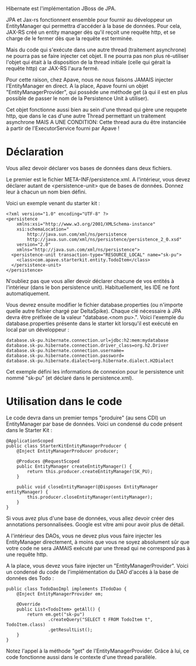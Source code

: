 Hibernate est l'implémentation JBoss de JPA.

JPA et Jax-rs fonctionnent ensemble pour fournir au développeur un EntityManager qui permettra d'accéder à la base de données. Pour cela, JAX-RS créé un entity manager dès qu'il reçoit une requête http, et se charge de le fermer dès que la requête est terminée.

Mais du code qui s'exécute dans une autre thread (traitement asynchrone) ne pourra pas se faire injecter cet objet. Il ne pourra pas non plus ré-utiliser l'objet qui était à la disposition de la thread initiale (celle qui gérait la requête http) car JAX-RS l'aura fermé.

Pour cette raison, chez Apave, nous ne nous faisons JAMAIS injecter l'EntityManager en direct. A la place, Apave fourni un objet "EntityManagerProvider", qui possède une méthode get (à qui il est en plus possible de passer le nom de la Persistence Unit à utiliser).

Cet objet fonctionne aussi bien au sein d'une thread qui gère une requpete http, que dans le cas d'une autre Thread permettant un traitement asynchrone MAIS A UNE CONDITION: Cette thread aura du être instanciée à partir de l'ExecutorService fourni par Apave !

# Déclaration

Vous allez devoir déclarer vos bases de données dans deux fichiers.

Le premier est le fichier META-INF/persistence.xml. A l'intérieur, vous devez déclarer autant de &lt;persistence-unit&gt; que de bases de données. Donnez leur à chacun un nom bien défini.

Voici un exemple venant du starter kit :

    <?xml version="1.0" encoding="UTF-8" ?>
    <persistence 
        xmlns:xsi="http://www.w3.org/2001/XMLSchema-instance"
        xsi:schemaLocation="
            http://java.sun.com/xml/ns/persistence 
            http://java.sun.com/xml/ns/persistence/persistence_2_0.xsd"
        version="2.0" 
        xmlns="http://java.sun.com/xml/ns/persistence">
      <persistence-unit transaction-type="RESOURCE_LOCAL" name="sk-pu">
        <class>com.apave.starterkit.entity.TodoItem</class>
      </persistence-unit>
    </persistence>

N'oubliez pas que vous aller devoir déclarer chacune de vos entités à l'intérieur (dans le bon persistence unit). Habituellement, les IDE ne font automatiquement.

Vous devrez ensuite modifier le fichier database.properties (ou n'importe quelle autre fichier chargé par DeltaSpike). Chaque clé nécessaire à JPA devra être préfixée de la valeur "database.&lt;nom pu&gt;.". Voici l'exemple du database.properties présente dans le starter kit lorsqu'il est exécuté en local par un développeur :

    database.sk-pu.hibernate.connection.url=jdbc:h2:mem:mydatabase
    database.sk-pu.hibernate.connection.driver_class=org.h2.Driver
    database.sk-pu.hibernate.connection.username=
    database.sk-pu.hibernate.connection.password=
    database.sk-pu.hibernate.dialect=org.hibernate.dialect.H2Dialect

Cet exemple défini les informations de connexion pour le persistence unit nommé "sk-pu" (et déclaré dans le persistence.xml).

# Utilisation dans le code

Le code devra dans un premier temps "produire" (au sens CDI) un EntityManager par base de données. Voici un condensé du code présent dans le Starter Kit :

    @ApplicationScoped
    public class StarterKitEntityManagerProducer {
        @Inject EntityManagerProducer producer;
    
        @Produces @RequestScoped
        public EntityManager createEntityManager() {
            return this.producer.createEntityManager(SK_PU);
        }
        
        public void closeEntityManager(@Disposes EntityManager entityManager) {
            this.producer.closeEntityManager(entityManager);
        }
    }

Si vous avez plus d'une base de données, vous allez devoir créer des annotations personnalisées. Google est vitre ami pour avoir plus de détail.

A l'intérieur des DAOs, vous ne devez plus vous faire injecter les EntityManager directement, à moins que vous ne soyez absolument sûr que votre code ne sera JAMAIS exécuté par une thread qui ne correspond pas à une requête http.

A la place, vous devez vous faire injecter un "EntityManagerProvider". Voici un condensé du code de l'implémentation du DAO d'accès à la base de données des Todo :

    public class TodoDaoImpl implements ITodoDao {
        @Inject EntityManagerProvider em;
        
        @Override
        public List<TodoItem> getAll() {
            return em.get("sk-pu")
                    .createQuery("SELECT t FROM TodoItem t", TodoItem.class)
                    .getResultList();
        }
    }

Notez l'appel à la méthode "get" de l'EntityManagerProvider. Grâce à lui, ce code fonctionne aussi dans le contexte d'une thread parallèle.
